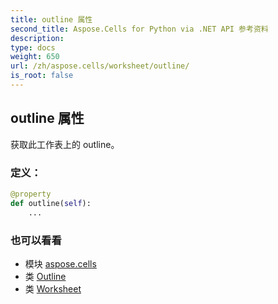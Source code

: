 ```yaml
---
title: outline 属性
second_title: Aspose.Cells for Python via .NET API 参考资料
description:
type: docs
weight: 650
url: /zh/aspose.cells/worksheet/outline/
is_root: false
---
```

## outline 属性

获取此工作表上的 outline。
### 定义：
```python
@property
def outline(self):
    ...
```

### 也可以看看
* 模块 [aspose.cells](../../)
* 类 [Outline](/cells/python-net/zh/aspose.cells/outline)
* 类 [Worksheet](/cells/python-net/zh/aspose.cells/worksheet)
